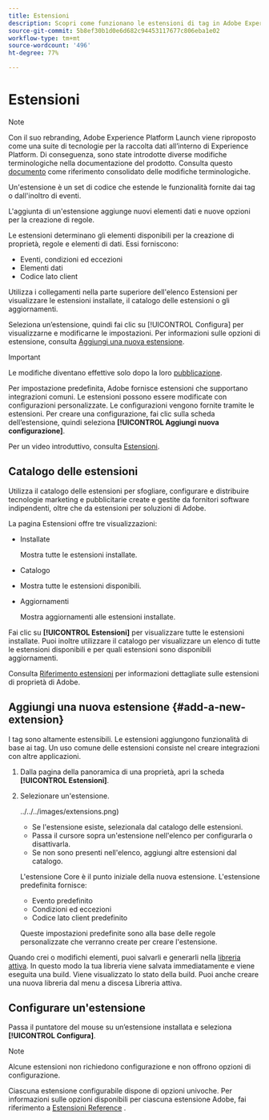 ```yaml
---
title: Estensioni
description: Scopri come funzionano le estensioni di tag in Adobe Experience Platform.
source-git-commit: 5b8ef30b1d0e6d682c94453117677c806eba1e02
workflow-type: tm+mt
source-wordcount: '496'
ht-degree: 77%

---
```


# Estensioni

>[!NOTE]
>
>Con il suo rebranding, Adobe Experience Platform Launch viene riproposto come una suite di tecnologie per la raccolta dati all’interno di Experience Platform. Di conseguenza, sono state introdotte diverse modifiche terminologiche nella documentazione del prodotto. Consulta questo [documento](../../../term-updates.md) come riferimento consolidato delle modifiche terminologiche.

Un&#39;estensione è un set di codice che estende le funzionalità fornite dai tag o dall&#39;inoltro di eventi.

L&#39;aggiunta di un&#39;estensione aggiunge nuovi elementi dati e nuove opzioni per la creazione di regole.

Le estensioni determinano gli elementi disponibili per la creazione di proprietà, regole e elementi di dati. Essi forniscono:

* Eventi, condizioni ed eccezioni
* Elementi dati
* Codice lato client

Utilizza i collegamenti nella parte superiore dell&#39;elenco Estensioni per visualizzare le estensioni installate, il catalogo delle estensioni o gli aggiornamenti.

Seleziona un’estensione, quindi fai clic su [!UICONTROL Configura] per visualizzarne e modificarne le impostazioni. Per informazioni sulle opzioni di estensione, consulta [Aggiungi una nuova estensione](#add-a-new-extension).

>[!IMPORTANT]
>
>Le modifiche diventano effettive solo dopo la loro [pubblicazione](../../publishing/overview.md).

Per impostazione predefinita, Adobe fornisce estensioni che supportano integrazioni comuni. Le estensioni possono essere modificate con configurazioni personalizzate. Le configurazioni vengono fornite tramite le estensioni. Per creare una configurazione, fai clic sulla scheda dell’estensione, quindi seleziona **[!UICONTROL Aggiungi nuova configurazione]**.

Per un video introduttivo, consulta [Estensioni](../../../quick-start/videos.md).

## Catalogo delle estensioni

Utilizza il catalogo delle estensioni per sfogliare, configurare e distribuire tecnologie marketing e pubblicitarie create e gestite da fornitori software indipendenti, oltre che da estensioni per soluzioni di Adobe.

La pagina Estensioni offre tre visualizzazioni:

* Installate

   Mostra tutte le estensioni installate.

* Catalogo
* Mostra tutte le estensioni disponibili.
* Aggiornamenti

   Mostra aggiornamenti alle estensioni installate.

Fai clic su **[!UICONTROL Estensioni]** per visualizzare tutte le estensioni installate. Puoi inoltre utilizzare il catalogo per visualizzare un elenco di tutte le estensioni disponibili e per quali estensioni sono disponibili aggiornamenti.

Consulta [Riferimento estensioni](../../../extensions/web/overview.md) per informazioni dettagliate sulle estensioni di proprietà di Adobe.

## Aggiungi una nuova estensione {#add-a-new-extension}

I tag sono altamente estensibili. Le estensioni aggiungono funzionalità di base ai tag. Un uso comune delle estensioni consiste nel creare integrazioni con altre applicazioni.

1. Dalla pagina della panoramica di una proprietà, apri la scheda **[!UICONTROL Estensioni]**.
1. Selezionare un&#39;estensione.

   ![]()../../../images/extensions.png)

   * Se l&#39;estensione esiste, selezionala dal catalogo delle estensioni.
   * Passa il cursore sopra un&#39;estensione nell&#39;elenco per configurarla o disattivarla.
   * Se non sono presenti nell&#39;elenco, aggiungi altre estensioni dal catalogo.

   L&#39;estensione Core è il punto iniziale della nuova estensione. L&#39;estensione predefinita fornisce:

   * Evento predefinito
   * Condizioni ed eccezioni
   * Codice lato client predefinito

   Queste impostazioni predefinite sono alla base delle regole personalizzate che verranno create per creare l&#39;estensione.

Quando crei o modifichi elementi, puoi salvarli e generarli nella [libreria attiva](../../publishing/libraries.md#active-library). In questo modo la tua libreria viene salvata immediatamente e viene eseguita una build. Viene visualizzato lo stato della build. Puoi anche creare una nuova libreria dal menu a discesa Libreria attiva.

## Configurare un&#39;estensione

Passa il puntatore del mouse su un’estensione installata e seleziona **[!UICONTROL Configura]**.

>[!NOTE]
>
>Alcune estensioni non richiedono configurazione e non offrono opzioni di configurazione.

Ciascuna estensione configurabile dispone di opzioni univoche. Per informazioni sulle opzioni disponibili per ciascuna estensione Adobe, fai riferimento a [Estensioni Reference](../../../extensions/web/overview.md) .
